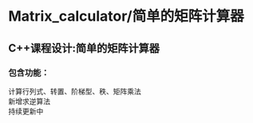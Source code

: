 # Matrix_calculator/简单的矩阵计算器
## C++课程设计:简单的矩阵计算器
### 包含功能：
计算行列式、转置、阶梯型、秩、矩阵乘法</br>
新增求逆算法</br>
持续更新中
